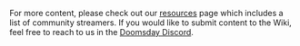 <!-- markdownlint-disable first-line-heading -->

For more content, please check out our [resources][resources] page which
includes a list of community streamers. If you would like to submit content to
the Wiki, feel free to reach to us in the [Doomsday Discord][discord].

[discord]: https://discord.gg/vajvFXt
[resources]: /appendices/resources
